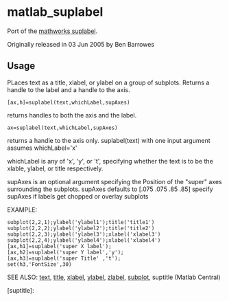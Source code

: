 matlab_suplabel
===============

Port of the [mathworks suplabel][suplabel].

Originally released in 03 Jun 2005 by Ben Barrowes

Usage
--

PLaces text as a title, xlabel, or ylabel on a group of subplots. Returns a handle to the label and a handle to the axis.


    [ax,h]=suplabel(text,whichLabel,supAxes)

returns handles to both the axis and the label.


    ax=suplabel(text,whichLabel,supAxes)

returns a handle to the axis only. suplabel(text) with one input argument assumes whichLabel='x'

whichLabel is any of 'x', 'y', or 't', specifying whether the text is to be the xlable, ylabel, or title respectively.
  
supAxes is an optional argument specifying the Position of the "super" axes surrounding the subplots. supAxes defaults to [.075 .075 .85 .85] specify supAxes if labels get chopped or overlay subplots

EXAMPLE: 

    subplot(2,2,1);ylabel('ylabel1');title('title1') 
    subplot(2,2,2);ylabel('ylabel2');title('title2') 
    subplot(2,2,3);ylabel('ylabel3');xlabel('xlabel3') 
    subplot(2,2,4);ylabel('ylabel4');xlabel('xlabel4') 
    [ax,h1]=suplabel('super X label'); 
    [ax,h2]=suplabel('super Y label','y'); 
    [ax,h3]=suplabel('super Title' ,'t'); 
    set(h3,'FontSize',30) 
  
SEE ALSO: [text][], [title][], [xlabel][], [ylabel][], [zlabel][], [subplot][], 
            suptitle (Matlab Central)



[suplabel]: http://www.mathworks.co.uk/matlabcentral/fileexchange/7772-suplabel/
[text]: http://www.mathworks.co.uk/help/matlab/ref/text.html
[title]: http://www.mathworks.co.uk/help/matlab/ref/title.html
[xlabel]: http://www.mathworks.co.uk/help/matlab/ref/xlabel.html
[ylabel]: http://www.mathworks.co.uk/help/matlab/ref/ylabel.html
[zlabel]: http://www.mathworks.co.uk/help/matlab/ref/zlabel.html
[subplot]: http://www.mathworks.co.uk/help/matlab/ref/subplot.html
[suptitle]: 
